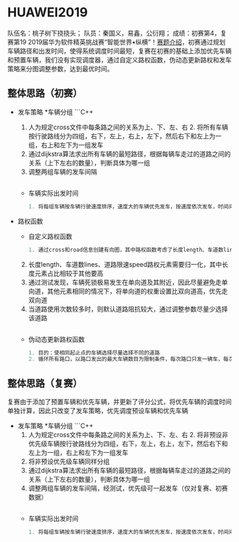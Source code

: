 HUAWEI2019
===============
队伍名：桃子树下挠挠头； 队员：秦国义，易鑫，公衍翔； 成绩：初赛第4，复赛第19
2019届华为软件精英挑战赛“智能世界•纵横”！[赛题介绍](https://codecraft.huawei.com/Generaldetail)，初赛通过规划车辆路径和出发时间，使得系统调度时间最短，复赛在初赛的基础上添加优先车辆和预置车辆，我们没有实现调度器，通过自定义路权函数，伪动态更新路权和发车策略来分图调整参数，达到最优时间。

整体思路（初赛）
------------
* 发车策略
  *车辆分组
		```C++
    1. 人为规定cross文件中每条路之间的关系为上、下、左、右
		2. 将所有车辆按行驶路线分为四组，右下，左上，右上，左下，然后右下和左上为一组，右上和左下为一组发车
    3. 通过dijkstra算法求出所有车辆的最短路径，根据每辆车走过的道路之间的关系（上下左右的数量），判断具体为哪一组
    4. 调整两组车辆的发车间隔
		```
	* 车辆实际出发时间
		```C++
		1. 将每组车辆按车辆行驶速度排序，速度大的车辆优先发车，按速度依次发车，时间间隔依次加50时间片
		```	

* 路权函数
	* 自定义路权函数
		```C++
		1. 通过cross和road信息创建有向图，其中路权函数考虑了长度length、车道数lines、道路限速speed、单双向道twoWay，道路使用情况numOfUSe
    2. 长度length、车道数lines、道路限速speed路权元素需要归一化，其中长度元素占比相较于其他要高
    3. 通过测试发现，车辆死锁极易发生在单向道及其附近，因此尽量避免走单向道，其他元素相同的情况下，将单向道的权重设置比双向道高，优先走双向道
    4. 当道路使用次数较多时，则默认道路阻抗较大，通过调整参数尽量少选择该道路
		```
  * 伪动态更新路权函数
    ```C++
    1. 目的：使相同起止点的车辆选择尽量选择不同的道路
    2. 循环所有路口，以路口发出的最大车辆数目为限制条件，每次路口只发一辆车，每次发车后更新道路使用次数，进而更新路权函数
    ```
 
整体思路（复赛）
------------
复赛由于添加了预置车辆和优先车辆，并更新了评分公式，将优先车辆的调度时间单独计算，因此只改变了发车策略，优先调度预设车辆和优先车辆
* 发车策略
  *车辆分组
		```C++
    1. 人为规定cross文件中每条路之间的关系为上、下、左、右
		2. 将非预设非优先级车辆按行驶路线分为四组，右下，左上，右上，左下，然后右下和左上为一组，右上和左下为一组发车
    3. 将非预设优先级车辆同样分组
    3. 通过dijkstra算法求出所有车辆的最短路径，根据每辆车走过的道路之间的关系（上下左右的数量），判断具体为哪一组
    4. 调整两组车辆的发车间隔，经测试，优先级可一起发车（仅对复赛、初赛数据）
		```
	* 车辆实际出发时间
		```C++
		1. 将每组车辆按车辆行驶速度排序，速度大的车辆优先发车，按速度依次发车，时间间隔依次加50时间片
		```	


